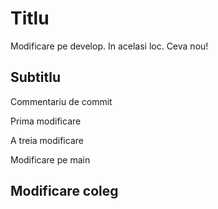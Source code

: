 # Titlu

Modificare pe develop. In acelasi loc. Ceva nou!

## Subtitlu

Commentariu de commit

Prima modificare

A treia modificare

Modificare pe main

## Modificare coleg
